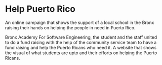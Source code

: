 # Help Puerto Rico

An online campaign that shows the support of a local school in the Bronx raising their hands on helping the people in need in Puerto Rico.

Bronx Academy For Software Engineering, the student and the staff united to do a fund raising with the help of the community service team to have a fund raising and help the Puerto Ricans who need it.
A website that shows the visual of what students are upto and their efforts on helping the Puerto Ricans.
